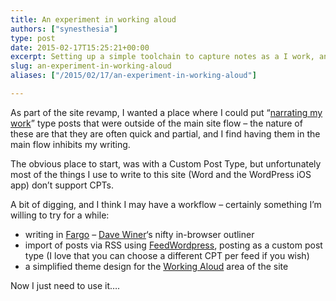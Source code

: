 ```yaml
---
title: An experiment in working aloud
authors: ["synesthesia"]
type: post
date: 2015-02-17T15:25:21+00:00
excerpt: Setting up a simple toolchain to capture notes as a I work, and publish them in a way that is distinct from the rest of the site
slug: an-experiment-in-working-aloud 
aliases: ["/2015/02/17/an-experiment-in-working-aloud"]

---
```

As part of the site revamp, I wanted a place where I could put &#8220;<a href="https://scripting.com/stories/2009/08/09/narrateYourWork.html" target="_blank">narrating my work</a>&#8221; type posts that were outside of the main site flow &#8211; the nature of these are that they are often quick and partial, and I find having them in the main flow inhibits my writing.

The obvious place to start, was with a Custom Post Type, but unfortunately most of the things I use to write to this site (Word and the WordPress iOS app) don&#8217;t support CPTs.

A bit of digging, and I think I may have a workflow &#8211; certainly something I&#8217;m willing to try for a while:

  * writing in <a href="https://fargo.io/" target="_blank">Fargo</a> &#8211; <a href="https://twitter.com/davewiner" target="_blank">Dave Winer</a>&#8216;s nifty in-browser outliner
  * import of posts via RSS using <a href="https://feedwordpress.radgeek.com/" target="_blank">FeedWordpress</a>, posting as a custom post type (I love that you can choose a different CPT per feed if you wish)
  * a simplified theme design for the [Working Aloud][1] area of the site

Now I just need to use it&#8230;.

&nbsp;

 [1]: /worknotes/